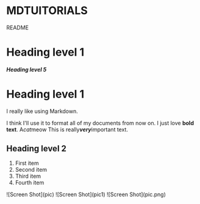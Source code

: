 # MDTUITORIALS
README
# Heading level 1
##### Heading level 5
Heading level 1
===============
I really like using Markdown.

I think I'll use it to format all of my documents from now on.
I just love __bold text__.
A*cat*meow
This is really***very***important text.
## Heading level 2
<ol>
  <li>First item</li>
  <li>Second item</li>
  <li>Third item</li>
  <li>Fourth item</li>
</ol>
![Screen Shot](pic)
![Screen Shot](pic1)
![Screen Shot](pic.png)
